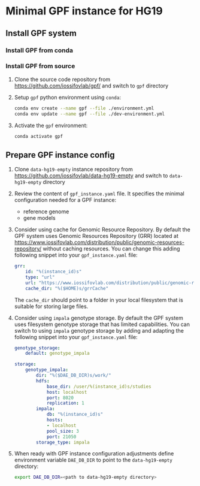 # Minimal GPF instance for HG19

## Install GPF system

### Install GPF from conda


### Install GPF from source

1. Clone the source code repository from https://github.com/iossifovlab/gpf/ 
    and switch to `gpf` directory

2. Setup `gpf` python environment using `conda`:

    ```bash
    conda env create --name gpf --file ./environment.yml
    conda env update --name gpf --file ./dev-environment.yml
    ```

3. Activate the `gpf` environment:
    ```bash
    conda activate gpf
    ```

## Prepare GPF instance config

1. Clone `data-hg19-empty` instance repository from 
    https://github.com/iossifovlab/data-hg19-empty and switch to 
    `data-hg19-empty` directory

2. Review the content of `gpf_instance.yaml` file. It specifies the minimal 
    configuration needed for a GPF instance:

    * reference genome
    * gene models

3. Consider using cache for Genomic Resource Repository. By default the GPF system 
    uses Genomic Resources Repository (GRR) located at 
    https://www.iossifovlab.com/distribution/public/genomic-resources-repository/ 
    without caching resources. You can change this adding following snippet into 
    your `gpf_instance.yaml` file:

    ```yaml
    grr:
        id: "%(instance_id)s"
        type: "url"
        url: "https://www.iossifovlab.com/distribution/public/genomic-resources-repository/"
        cache_dir: "%($HOME)s/grrCache"
    ```
    The `cache_dir` should point to a folder in your local filesystem that is suitable for storing large files.

4. Consider using `impala` genotype storage. By default the GPF system uses 
    filesystem genotype storage that has limited capabilities. You can switch to 
    using `impala` genotype storage by adding and adapting the following snippet 
    into your `gpf_instance.yaml` file:

    ```yaml
    genotype_storage:
        default: genotype_impala

    storage:
        genotype_impala:
            dir: "%($DAE_DB_DIR)s/work/"
            hdfs:
                base_dir: /user/%(instance_id)s/studies
                host: localhost
                port: 8020
                replication: 1
            impala:
                db: "%(instance_id)s"
                hosts:
                - localhost
                pool_size: 3
                port: 21050
            storage_type: impala
    ```

5. When ready with GPF instance configuration adjustments define environment 
    variable `DAE_DB_DIR` to point to the `data-hg19-empty` directory:

    ```bash
    export DAE_DB_DIR=<path to data-hg19-empty directory>
    ```
